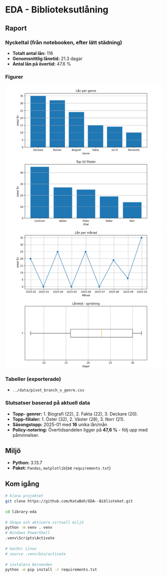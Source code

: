 # EDA - Biblioteksutlåning

## Raport
### Nyckeltal (från notebooken, efter lätt städning)
- **Totalt antal lån:** 116
- **Genomsnittlig lånetid:** 21.3 dagar
- **Antal lån på övertid:** 47.6 %

### Figurer
![Lån per genre](../data/images/fig_loans_by_genre.png)
![Top- 10 filialer](../data/images/fig_top10_branches.png)
![Lån per månad](../data/images/fig_loans_over_months.png)
![Lånetid - spridning (boxplot)](../data/images/fig_loan_days_box.png) 

### Tabeller (exporterade)
- `../data/pivot_branch_x_genre.csv`

### Slutsatser baserad på aktuell data 
- **Topp- genrer:** 1. Biografi (22), 2. Fakta (22), 3. Deckare (20).
- **Topp-filialer:** 1. Öster (32), 2. Väster (28), 3. Norr (21).
- **Säsongstopp:** 2025-01 med **16** unika lån/mån
- **Policy-notering:** Övertidsandelen ligger på **47,6 %** - följ upp med påminnelser.




## Miljö
- **Python:** 3.13.7
- **Paket:** `Pandas`, `matplotlib`(se `requirements.txt`)

## Kom igång

```bash
# klona projektet
git clone https://github.com/KataBeh/EDA--Biblioteket.git

cd library-eda

# Skapa och aktivera virtuell miljö
python -m venv . venv
# Windows PowerShell
.venv\Scripts\Activate

# macOs\ Linux
# source .venv/bin/activate

# instalera beroenden
python -m pip install -r requirements.txt
```
